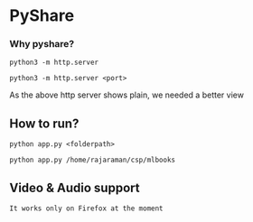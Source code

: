 # PyShare


### Why pyshare?
```
python3 -m http.server

python3 -m http.server <port>
```
As the above http server shows plain, we needed a better view


## How to run?
```
python app.py <folderpath>

python app.py /home/rajaraman/csp/mlbooks
```

## Video & Audio support
```
It works only on Firefox at the moment
```